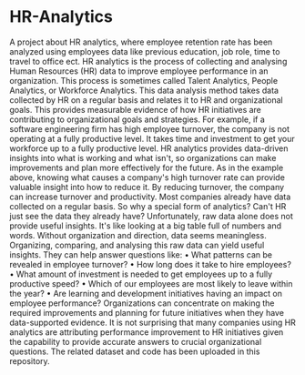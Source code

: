 # HR-Analytics
A project about HR analytics, where employee retention rate has been analyzed using employees data like previous education, job role, time to travel to office ect.
HR analytics is the process of collecting and analysing Human Resources (HR) data to 
improve employee performance in an organization. This process is sometimes called Talent 
Analytics, People Analytics, or Workforce Analytics.
This data analysis method takes data collected by HR on a regular basis and relates it to HR 
and organizational goals. This provides measurable evidence of how HR initiatives are contributing to organizational goals and strategies. For example, if a software engineering 
firm has high employee turnover, the company is not operating at a fully productive level.
It takes time and investment to get your workforce up to a fully productive level. HR 
analytics provides data-driven insights into what is working and what isn't, so organizations 
can make improvements and plan more effectively for the future. As in the example above, 
knowing what causes a company's high turnover rate can provide valuable insight into how to 
reduce it. By reducing turnover, the company can increase turnover and productivity. Most 
companies already have data collected on a regular basis. So why a special form of analytics? 
Can't HR just see the data they already have? Unfortunately, raw data alone does not provide 
useful insights. It's like looking at a big table full of numbers and words. Without 
organization and direction, data seems meaningless. Organizing, comparing, and analysing
this raw data can yield useful insights. They can help answer questions like:
• What patterns can be revealed in employee turnover?
• How long does it take to hire employees?
• What amount of investment is needed to get employees up to a fully productive 
speed?
• Which of our employees are most likely to leave within the year?
• Are learning and development initiatives having an impact on employee 
performance?
Organizations can concentrate on making the required improvements and planning for future 
initiatives when they have data-supported evidence. It is not surprising that many companies 
using HR analytics are attributing performance improvement to HR initiatives given the 
capability to provide accurate answers to crucial organizational questions.
The related dataset and code has been uploaded in this repository.
